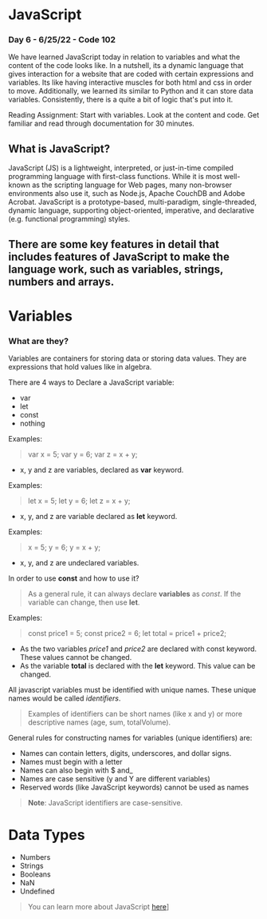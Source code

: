 # JavaScript

### Day 6 - 6/25/22 - Code 102

We have learned JavaScript today in relation to variables and what the content of the code looks like. In a nutshell, its a dynamic language that gives interaction for a website that are coded with certain expressions and variables. Its like having interactive muscles for both html and css in order to move. Additionally, we learned its similar to Python and it can store data variables. Consistently, there is a quite a bit of logic that's put into it.

Reading Assignment: Start with variables. Look at the content and code. Get familiar and read through documentation for 30 minutes.

## What is JavaScript?
JavaScript (JS) is a lightweight, interpreted, or just-in-time compiled programming language with first-class functions. While it is most well-known as the scripting language for Web pages, many non-browser environments also use it, such as Node.js, Apache CouchDB and Adobe Acrobat. JavaScript is a prototype-based, multi-paradigm, single-threaded, dynamic language, supporting object-oriented, imperative, and declarative (e.g. functional programming) styles.

## There are some key features in detail that includes features of JavaScript to make the language work, such as variables, strings, numbers and arrays.


# Variables

### What are they?

Variables are containers for storing data or storing data values. They are expressions that hold values like in algebra.

There are 4 ways to Declare a JavaScript variable:
* var
* let
* const
* nothing

Examples:  
  > var x = 5;
  > var y = 6;
  > var z = x + y;

  * x, y and z are variables, declared as **var** keyword.

Examples: 
  >let x = 5;
  >let y = 6;
  >let z = x + y;

  * x, y, and z are variable declared as **let** keyword.


Examples:
  > x = 5;
  > y = 6;
  > y = x + y;

  * x, y, and z are undeclared variables.

In order to use **const** and how to use it?
  >As a general rule, it can always declare **variables** as *const*.
  >If the variable can change, then use **let**.

Examples:
  >const price1 = 5;
  >const price2 = 6;
  >let total = price1 + price2;

  * As the two variables *price1* and *price2* are declared with const keyword. These values cannot be changed.
  * As the variable **total** is declared with the **let** keyword. This value can be changed.

All javascript variables must be identified with unique names. These unique names would be called *identifiers*.
> Examples of identifiers can be short names (like x and y) or more descriptive names (age, sum, totalVolume).

General rules for constructing names for variables (unique identifiers) are:
  * Names can contain letters, digits, underscores, and dollar signs.
  * Names must begin with a letter
  * Names can also begin with $ and_
  * Names are case sensitive (y and Y are different variables)
  * Reserved words (like JavaScript keywords) cannot be used as names

> **Note**: JavaScript identifiers are case-sensitive.

# Data Types

* Numbers
* Strings
* Booleans
* NaN
* Undefined

> You can learn more about JavaScript [here](https://developer.mozilla.org/en-US/docs/Web/JavaScript/About_JavaScript)]




